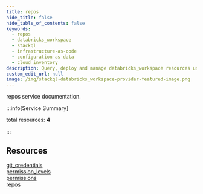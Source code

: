 ```yaml
---
title: repos
hide_title: false
hide_table_of_contents: false
keywords:
  - repos
  - databricks_workspace
  - stackql
  - infrastructure-as-code
  - configuration-as-data
  - cloud inventory
description: Query, deploy and manage databricks_workspace resources using SQL
custom_edit_url: null
image: /img/stackql-databricks_workspace-provider-featured-image.png
---
```


repos service documentation.

:::info[Service Summary]

total resources: __4__  

:::

## Resources
<div class="row">
<div class="providerDocColumn">
<a href="/services/repos/git_credentials/">git_credentials</a><br />
<a href="/services/repos/permission_levels/">permission_levels</a>
</div>
<div class="providerDocColumn">
<a href="/services/repos/permissions/">permissions</a><br />
<a href="/services/repos/repos/">repos</a>
</div>
</div>